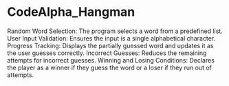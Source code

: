 # CodeAlpha_Hangman
Random Word Selection: The program selects a word from a predefined list.
User Input Validation: Ensures the input is a single alphabetical character.
Progress Tracking: Displays the partially guessed word and updates it as the user guesses correctly.
Incorrect Guesses: Reduces the remaining attempts for incorrect guesses.
Winning and Losing Conditions: Declares the player as a winner if they guess the word or a loser if they run out of attempts.
